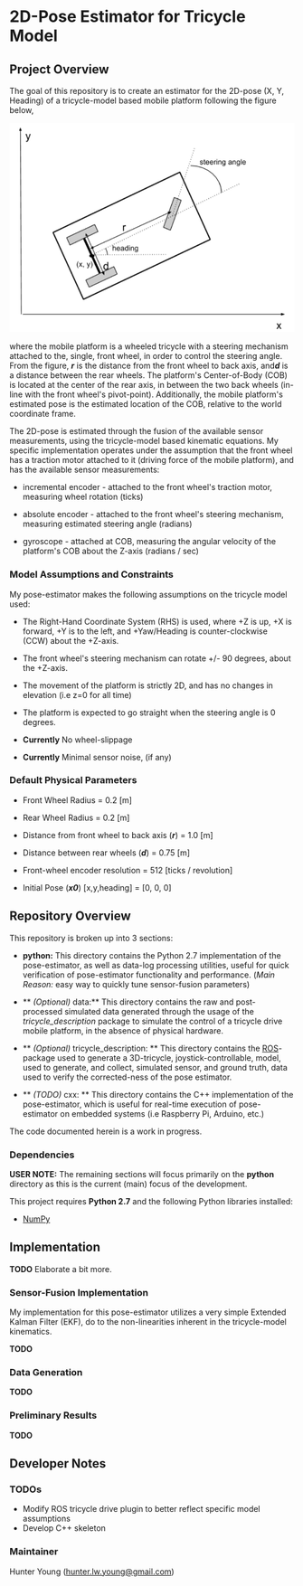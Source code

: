 # 2D-Pose Estimator for Tricycle Model

## Project Overview

The goal of this repository is to create an estimator for the 2D-pose (X, Y, Heading) of a tricycle-model based mobile platform following the figure below,

<p align="center">
 <img src="./doc/images/tricycle_model.png">
</p>

where the mobile platform is a wheeled tricycle with a steering mechanism attached to the, single, front wheel, in order to control the steering angle. From the figure,​ ***r*** is the distance from the front wheel to back axis, and​ ***d*** is a distance between​​ the​ rear​ wheels. The platform's Center-of-Body (COB) is located at the center of the rear axis, in between the two back wheels (in-line with the front wheel's pivot-point). Additionally, the mobile platform's estimated pose is the estimated location of the COB, relative to the world coordinate frame.

The 2D-pose is estimated through the fusion of the available sensor measurements, using the tricycle-model based kinematic equations. My specific implementation operates under the assumption that the front wheel has a traction motor attached to it (driving force of the mobile platform), and has the available sensor measurements:

- incremental encoder - attached to the front wheel's traction motor, measuring wheel rotation (ticks)

- absolute encoder - attached to the front wheel's steering mechanism, measuring estimated steering angle (radians)

- gyroscope - attached at COB, measuring the angular velocity of the platform's COB about the Z-axis (radians / sec)

### Model Assumptions and Constraints

My pose-estimator makes the following assumptions on the tricycle model used:

- The Right-Hand Coordinate System (RHS) is used, where +Z is up, +X is forward, +Y is to the left, and +Yaw/Heading is counter-clockwise (CCW) about the +Z-axis.

- The front wheel's steering mechanism can rotate +/- 90 degrees, about the +Z-axis.

- The movement of the platform is strictly 2D, and has no changes in elevation (i.e z=0 for all time)

- The platform is expected to go straight when the steering angle is 0 degrees.

- **Currently** No wheel-slippage
- **Currently** Minimal sensor noise, (if any)

### Default Physical Parameters

- Front Wheel Radius = 0.2 [m]
- Rear Wheel Radius = 0.2 [m]
- Distance from front wheel to back axis (***r***) = 1.0 [m]
- Distance between rear wheels (***d***) = 0.75 [m]

- Front-wheel encoder resolution = 512 [ticks / revolution]

- Initial Pose (***x0***) [x,y,heading] = [0, 0, 0]

## Repository Overview

This repository is broken up into 3 sections:

- **python:** This directory contains the Python 2.7 implementation of the pose-estimator, as well as data-log processing utilities, useful for quick verification of pose-estimator functionality and performance. (*Main Reason:* easy way to quickly tune sensor-fusion parameters)

- ** *(Optional)* data:** This directory contains the raw and post-processed simulated data generated through the usage of the *tricycle_description* package to simulate the control of a tricycle drive mobile platform, in the absence of physical hardware.

- ** *(Optional)* tricycle_description: ** This directory contains the [ROS](http://www.ros.org/)-package used to generate a 3D-tricycle, joystick-controllable, model, used to generate, and collect, simulated sensor, and ground truth, data used to verify the corrected-ness of the pose estimator.

- ** *(TODO)* cxx: ** This directory contains the C++ implementation of the pose-estimator, which is useful for real-time execution of pose-estimator on embedded systems (i.e Raspberry Pi, Arduino, etc.)

The code documented herein is a work in progress.

### Dependencies

**USER NOTE:** The remaining sections will focus primarily on the **python** directory as this is the current (main) focus of the development.

This project requires **Python 2.7** and the following Python libraries installed:

- [NumPy](http://www.numpy.org/)

## Implementation

**TODO** Elaborate a bit more.

### Sensor-Fusion Implementation

My implementation for this pose-estimator utilizes a very simple Extended Kalman Filter (EKF), do to the non-linearities inherent in the tricycle-model kinematics.

**TODO**

### Data Generation

**TODO**

### Preliminary Results

**TODO**

## Developer Notes ##

### TODOs ###

- Modify ROS tricycle drive plugin to better reflect specific model assumptions
- Develop C++ skeleton

### Maintainer ###

Hunter Young (hunter.lw.young@gmail.com)

